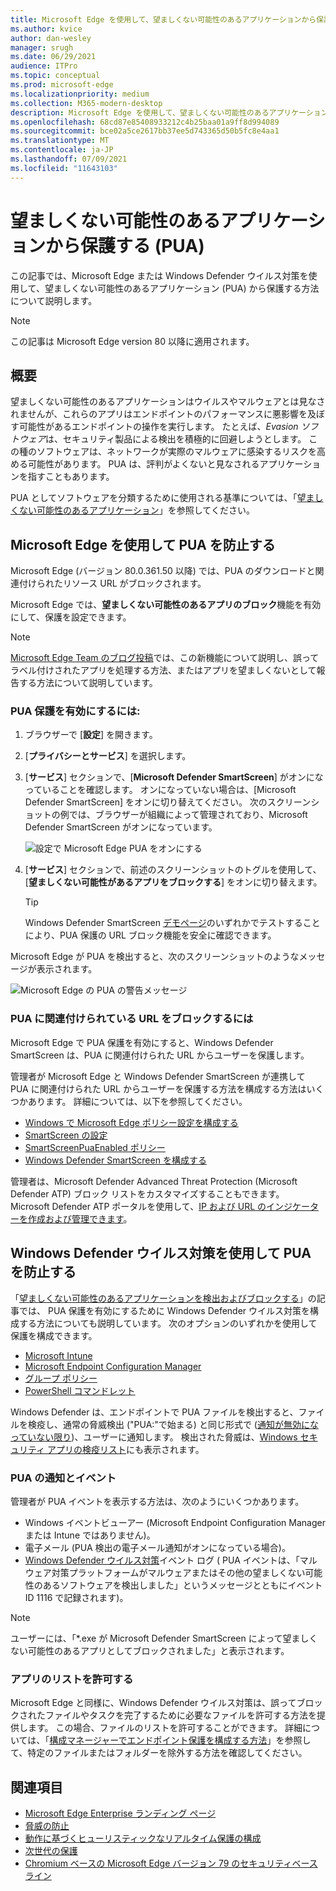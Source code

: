 ```yaml
---
title: Microsoft Edge を使用して、望ましくない可能性のあるアプリケーションから保護する
ms.author: kvice
author: dan-wesley
manager: srugh
ms.date: 06/29/2021
audience: ITPro
ms.topic: conceptual
ms.prod: microsoft-edge
ms.localizationpriority: medium
ms.collection: M365-modern-desktop
description: Microsoft Edge を使用して、望ましくない可能性のあるアプリケーションから保護する
ms.openlocfilehash: 68cd87e85408933212c4b25baa01a9ff8d994089
ms.sourcegitcommit: bce02a5ce2617bb37ee5d743365d50b5fc8e4aa1
ms.translationtype: MT
ms.contentlocale: ja-JP
ms.lasthandoff: 07/09/2021
ms.locfileid: "11643103"
---
```

# <a name="protect-against-potentially-unwanted-applications-puas"></a>望ましくない可能性のあるアプリケーションから保護する (PUA)

この記事では、Microsoft Edge または Windows Defender ウイルス対策を使用して、望ましくない可能性のあるアプリケーション (PUA) から保護する方法について説明します。

> [!NOTE]
> この記事は Microsoft Edge version 80 以降に適用されます。

## <a name="overview"></a>概要

望ましくない可能性のあるアプリケーションはウイルスやマルウェアとは見なされませんが、これらのアプリはエンドポイントのパフォーマンスに悪影響を及ぼす可能性があるエンドポイントの操作を実行します。 たとえば、*Evasion ソフトウェア*は、セキュリティ製品による検出を積極的に回避しようとします。 この種のソフトウェアは、ネットワークが実際のマルウェアに感染するリスクを高める可能性があります。 PUA は、評判がよくないと見なされるアプリケーションを指すこともあります。

PUA としてソフトウェアを分類するために使用される基準については、「[望ましくない可能性のあるアプリケーション](/windows/security/threat-protection/intelligence/criteria#potentially-unwanted-application-pua)」を参照してください。

## <a name="protect-against-pua-with-microsoft-edge"></a>Microsoft Edge を使用して PUA を防止する

Microsoft Edge (バージョン 80.0.361.50 以降) では、PUA のダウンロードと関連付けられたリソース URL がブロックされます。

Microsoft Edge では、**望ましくない可能性のあるアプリのブロック**機能を有効にして、保護を設定できます。

> [!NOTE]
> [Microsoft Edge Team のブログ投稿](https://blogs.windows.com/msedgedev/2020/02/27/protecting-users-potentially-unwanted-apps/)では、この新機能について説明し、誤ってラベル付けされたアプリを処理する方法、またはアプリを望ましくないとして報告する方法について説明しています。

### <a name="to-enable-pua-protection"></a>PUA 保護を有効にするには:

1. ブラウザーで [**設定**] を開きます。
2. [**プライバシーとサービス**] を選択します。
3. [**サービス**] セクションで、[**Microsoft Defender SmartScreen**] がオンになっていることを確認します。 オンになっていない場合は、[Microsoft Defender SmartScreen] をオンに切り替えてください。 次のスクリーンショットの例では、ブラウザーが組織によって管理されており、Microsoft Defender SmartScreen がオンになっています。

   ![設定で Microsoft Edge PUA をオンにする](./media/microsoft-edge-potentially-unwanted-apps/security-pua-setup.png)

4. [**サービス**] セクションで、前述のスクリーンショットのトグルを使用して、[**望ましくない可能性があるアプリをブロックする**] をオンに切り替えます。

   > [!TIP]
   > Windows Defender SmartScreen [デモページ](https://demo.smartscreen.msft.net/)のいずれかでテストすることにより、PUA 保護の URL ブロック機能を安全に確認できます。

Microsoft Edge が PUA を検出すると、次のスクリーンショットのようなメッセージが表示されます。

   ![Microsoft Edge の PUA の警告メッセージ](./media/microsoft-edge-potentially-unwanted-apps/security-pua-msg.png)

### <a name="to-block-against-pua-associated-urls"></a>PUA に関連付けられている URL をブロックするには

Microsoft Edge で PUA 保護を有効にすると、Windows Defender SmartScreen は、PUA に関連付けられた URL からユーザーを保護します。

管理者が Microsoft Edge と Windows Defender SmartScreen が連携して PUA に関連付けられた URL からユーザーを保護する方法を構成する方法はいくつかあります。 詳細については、以下を参照してください。

- [Windows で Microsoft Edge ポリシー設定を構成する](./configure-microsoft-edge.md)
- [SmartScreen の設定](./microsoft-edge-policies.md#smartscreen-settings)
- [SmartScreenPuaEnabled ポリシー](./microsoft-edge-policies.md#smartscreenpuaenabled)
- [Windows Defender SmartScreen を構成する](/microsoft-edge/deploy/available-policies?source=docs#configure-windows-defender-smartscreen)

管理者は、Microsoft Defender Advanced Threat Protection (Microsoft Defender ATP) ブロック リストをカスタマイズすることもできます。 Microsoft Defender ATP ポータルを使用して、[IP および URL のインジケーターを作成および管理できます](/windows/security/threat-protection/microsoft-defender-atp/manage-indicators#create-indicators-for-ips-and-urlsdomains-preview)。

## <a name="protect-against-pua-with-windows-defender-antivirus"></a>Windows Defender ウイルス対策を使用して PUA を防止する

「[望ましくない可能性のあるアプリケーションを検出およびブロックする](/windows/security/threat-protection/windows-defender-antivirus/detect-block-potentially-unwanted-apps-windows-defender-antivirus#windows-defender-antivirus)」の記事では、 PUA 保護を有効にするために Windows Defender ウイルス対策を構成する方法についても説明しています。 次のオプションのいずれかを使用して保護を構成できます。

- [Microsoft Intune](/windows/security/threat-protection/windows-defender-antivirus/detect-block-potentially-unwanted-apps-windows-defender-antivirus#use-intune-to-configure-pua-protection)
- [Microsoft Endpoint Configuration Manager](/windows/security/threat-protection/windows-defender-antivirus/detect-block-potentially-unwanted-apps-windows-defender-antivirus#use-configuration-manager-to-configure-pua-protection)
- [グループ ポリシー](/windows/security/threat-protection/windows-defender-antivirus/detect-block-potentially-unwanted-apps-windows-defender-antivirus#use-group-policy-to-configure-pua-protection)
- [PowerShell コマンドレット](/windows/security/threat-protection/windows-defender-antivirus/detect-block-potentially-unwanted-apps-windows-defender-antivirus#use-powershell-cmdlets-to-configure-pua-protection)

Windows Defender は、エンドポイントで PUA ファイルを検出すると、ファイルを検疫し、通常の脅威検出 ("PUA:"で始まる) と同じ形式で ([通知が無効になっていない限り](/windows/security/threat-protection/windows-defender-antivirus/configure-notifications-windows-defender-antivirus))、ユーザーに通知します。 検出された脅威は、[Windows セキュリティ アプリの検疫リスト](/windows/security/threat-protection/windows-defender-antivirus/windows-defender-security-center-antivirus#detection-history)にも表示されます。

### <a name="pua-notifications-and-events"></a>PUA の通知とイベント

管理者が PUA イベントを表示する方法は、次のようにいくつかあります。

- Windows イベントビューアー (Microsoft Endpoint Configuration Manager または Intune ではありません)。
- 電子メール (PUA 検出の電子メール通知がオンになっている場合)。
- [Windows Defender ウイルス対策](/windows/security/threat-protection/windows-defender-antivirus/troubleshoot-windows-defender-antivirus)イベント ログ ( PUA イベントは、「マルウェア対策プラットフォームがマルウェアまたはその他の望ましくない可能性のあるソフトウェアを検出しました」というメッセージとともにイベント ID 1116 で記録されます)。

> [!NOTE]
> ユーザーには、「*.exe が Microsoft Defender SmartScreen によって望ましくない可能性のあるアプリとしてブロックされました」と表示されます。

### <a name="allow-list-an-app"></a>アプリのリストを許可する

Microsoft Edge と同様に、Windows Defender ウイルス対策は、誤ってブロックされたファイルやタスクを完了するために必要なファイルを許可する方法を提供します。 この場合、ファイルのリストを許可することができます。 詳細については、「[構成マネージャーでエンドポイント保護を構成する方法](/previous-versions/system-center/system-center-2012-R2/hh508770(v=technet.10)#to-exclude-specific-files-or-folders)」を参照して、特定のファイルまたはフォルダーを除外する方法を確認してください。

## <a name="see-also"></a>関連項目

- [Microsoft Edge Enterprise ランディング ページ](https://aka.ms/EdgeEnterprise)
- [脅威の防止](/windows/security/threat-protection/index)
- [動作に基づくヒューリスティックなリアルタイム保護の構成](/windows/security/threat-protection/windows-defender-antivirus/configure-protection-features-windows-defender-antivirus)
- [次世代の保護](/windows/security/threat-protection/windows-defender-antivirus/windows-defender-antivirus-in-windows-10)
- [Chromium ベースの Microsoft Edge バージョン 79 のセキュリティベースライン](https://techcommunity.microsoft.com/t5/microsoft-security-baselines/security-baseline-final-for-chromium-based-microsoft-edge/ba-p/1111863)